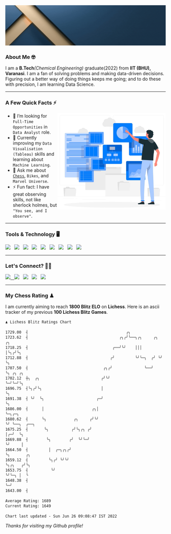   <img src= "https://github.com/Laxman-Lakhan/Laxman-Lakhan/blob/master/Assets/Header.gif">

### About Me 🤓

I am a **B.Tech**_(Chemical Engineering)_ graduate(2022) from **IIT (BHU), Varanasi**. I am a fan of solving problems and making data-driven decisions. Figuring out a better way of doing things keeps me going; and to do these with precision, I am learning Data Science.

---

### A Few Quick Facts ⚡️
<img align="right" alt="Coding" width="340" src="https://github.com/Laxman-Lakhan/Laxman-Lakhan/blob/master/Assets/Data_Vector.jpg">   

- 🤝 I’m looking for `Full-Time Opportunities` in `Data Analyst` role.
- 📖 Currently improving my `Data Visualisation (Tableau)` skills and learning about `Machine Learning`.
- 💬 Ask me about [`Chess`](https://lichess.org/@/YourKingIsInDanger), `Bikes`, and `Marvel Universe`.
- ⚡️ Fun fact: I have great observing skills, not like sherlock holmes, but `"You see, and I observe"`.

---
### Tools & Technology 🖥

<img src="https://img.shields.io/badge/Python-white?logo=Python&logoColor=ColorName&style=ShieldStyle" /> &nbsp;
<img src="https://img.shields.io/badge/MySQL-white?logo=MySQL&logoColor=ColorName&style=ShieldStyle" /> &nbsp;
<img src="https://img.shields.io/badge/Tableau-white?logo=Tableau&logoColor=ColorName&style=ShieldStyle" /> &nbsp;
<img src="https://img.shields.io/badge/Advance Excel-white?logo=Microsoft+Excel&logoColor=196F3D&style=ShieldStyle" /> &nbsp;
<img src="https://img.shields.io/badge/Google Analytics-white?logo=Google+Analytics&logoColor=ColorName&style=ShieldStyle" /> &nbsp;
<img src="https://img.shields.io/badge/Jupyter-white?logo=Jupyter&logoColor=ColorName&style=ShieldStyle" /> &nbsp;
<img src="https://img.shields.io/badge/pandas-white?logo=Pandas&logoColor=000080&style=ShieldStyle" /> &nbsp;
<img src="https://img.shields.io/badge/numpy-white?logo=Numpy&logoColor=85C1E9&style=ShieldStyle" /> &nbsp;
<img src="https://img.shields.io/badge/scikit learn-white?logo=Scikit+Learn&logoColor=ColorName&style=ShieldStyle" /> &nbsp;



---

### Let's Connect? 🫳🏻

<a href="mailto:laxmansingh.lakhan@gmail.com"> <img src="https://img.icons8.com/fluent/48/000000/gmail.png" width="3.5%"/> &nbsp;
[<img src="https://img.icons8.com/color/48/000000/linkedin.png" width="3.5%"/>](https://www.linkedin.com/in/laxman-lakhan/)  &nbsp;
[<img src="https://img.icons8.com/fluent/48/000000/facebook-new.png" width="3.5%"/>](https://www.facebook.com/s.laxmanlakhan/)  &nbsp;
[<img src="https://img.icons8.com/fluent/48/000000/instagram-new.png" width="3.5%"/>](https://www.instagram.com/laxman.lakhan/)  &nbsp;
[<img src="https://img.icons8.com/color/48/000000/twitter.png" width="3.5%"/>](https://twitter.com/laxman__lakhan)  &nbsp;

 ---
  
### My Chess Rating ♟
  
I am currently aiming to reach **1800 Blitz ELO** on **Lichess**. Here is an ascii tracker of my previous **100 Lichess Blitz Games**.

  ```
  ♟︎ 𝙻𝚒𝚌𝚑𝚎𝚜𝚜 𝙱𝚕𝚒𝚝𝚣 𝚁𝚊𝚝𝚒𝚗𝚐𝚜 𝙲𝚑𝚊𝚛𝚝
  
 1729.00  ┤                                           ╭╮
 1723.62  ┤                                        ╭╮╭╯╰──╮╭╮     ╭╮  ╭╮
 1718.25  ┤                                     ╭──╯╰╯    │││     │╰╮╭╯╰╮
 1712.88  ┤                                    ╭╯         ╰╯╰─╮  ╭╯ ╰╯  ╰╮
 1707.50  ┤                                 ╭╮╭╯              ╰──╯       ╰╮ ╭╮ ╭╮
 1702.12  ┼╮  ╭╮                           ╭╯╰╯                           ╰─╯╰─╯╰╮
 1696.75  ┤╰╮╭╯╰╮                          │                                     ╰╮
 1691.38  ┤ ╰╯  ╰╮                       ╭─╯                                      ╰╮
 1686.00  ┤      │                     ╭╮│                                         ╰─╮╭─╮
 1680.62  ┤      ╰╮            ╭╮     ╭╯╰╯                                           ╰╯ ╰──╮  ╭──╮
 1675.25  ┤       ╰╮          ╭╯╰╮╭╮ ╭╯                                                    │╭─╯  ╰╮
 1669.88  ┤        ╰╮        ╭╯  ╰╯╰─╯                                                     ╰╯     │
 1664.50  ┤         │  ╭─╮╭╮╭╯                                                                    ╰╮       ╭╮
 1659.12  ┤         ╰╮╭╯ ╰╯╰╯                                                                      ╰╮╭╮   ╭╯╰╮
 1653.75  ┤          ╰╯                                                                             ╰╯╰─╮ │  ╰
 1648.38  ┤                                                                                             ╰─╯
 1643.00  ┤ 

Average Rating: 1689
Current Rating: 1649

Chart last updated - Sun Jun 26 09:08:47 IST 2022  
  ```
  
  
*Thanks for visiting my Github profile!*
